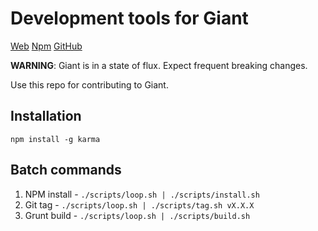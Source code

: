 Development tools for Giant
===========================

[Web](http://giantjs.org) [Npm](https://www.npmjs.com/~giantjs) [GitHub](https://github.com/giantjs)

**WARNING**: Giant is in a state of flux. Expect frequent breaking changes.

Use this repo for contributing to Giant.

Installation
------------

    npm install -g karma

Batch commands
--------------

1. NPM install - `./scripts/loop.sh | ./scripts/install.sh`
2. Git tag - `./scripts/loop.sh | ./scripts/tag.sh vX.X.X`
3. Grunt build - `./scripts/loop.sh | ./scripts/build.sh`
